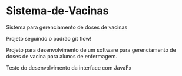 # Sistema-de-Vacinas
Sistema para gerenciamento de doses de vacinas

Projeto seguindo o padrão git flow!

Projeto para desenvolvimento de um software para gerenciamento de doses de vacina para alunos de enfermagem.

Teste do desenvolvimento da interface com JavaFx
